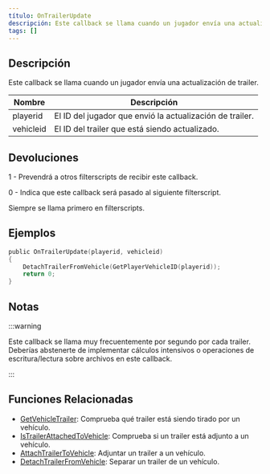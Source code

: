 ```yaml
---
título: OnTrailerUpdate
descripción: Este callback se llama cuando un jugador envía una actualización de trailer.
tags: []
---
```


## Descripción

Este callback se llama cuando un jugador envía una actualización de trailer.

| Nombre    | Descripción                                    		   |
| --------- | -------------------------------------------------------- |
| playerid  | El ID del jugador que envió la actualización de trailer. |
| vehicleid | El ID del trailer que está siendo actualizado.           |

## Devoluciones

1 - Prevendrá a otros filterscripts de recibir este callback.

0 - Indica que este callback será pasado al siguiente filterscript.

Siempre se llama primero en filterscripts.

## Ejemplos

```c
public OnTrailerUpdate(playerid, vehicleid)
{
    DetachTrailerFromVehicle(GetPlayerVehicleID(playerid));
    return 0;
}
```

## Notas

:::warning

Este callback se llama muy frecuentemente por segundo por cada trailer. Deberías abstenerte de implementar cálculos intensivos o operaciones de escritura/lectura sobre archivos en este callback.

:::

## Funciones Relacionadas

- [GetVehicleTrailer](../functions/GetVehicleTrailer): Comprueba qué trailer está siendo tirado por un vehículo.
- [IsTrailerAttachedToVehicle](../functions/IsTrailerAttachedToVehicle): Comprueba si un trailer está adjunto a un vehículo.
- [AttachTrailerToVehicle](../functions/AttachTrailerToVehicle): Adjuntar un trailer a un vehículo.
- [DetachTrailerFromVehicle](../functions/DetachTrailerFromVehicle): Separar un trailer de un vehículo.
